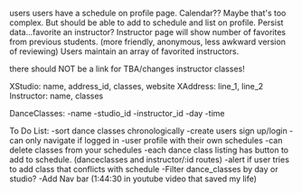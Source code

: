 users
users have a schedule on profile page. Calendar?? Maybe that's too complex. But should be able to add to schedule and list on profile. Persist data...favorite an instructor?
Instructor page will show number of favorites from previous students. (more friendly, anonymous, less awkward version of reviewing)
Users maintain an array of favorited instructors.

there should NOT be a link for TBA/changes instructor classes!

XStudio: name, address_id, classes, website
XAddress: line_1, line_2
Instructor: name, classes

DanceClasses:
-name
-studio_id
-instructor_id
-day
-time

To Do List:
-sort dance classes chronologically
-create users sign up/login
-can only navigate if logged in
-user profile with their own schedules
-can delete classes from your schedules
-each dance class listing has button to add to schedule. (danceclasses and instructor/:id routes)
-alert if user tries to add class that conflicts with schedule
-Filter dance_classes by day or studio?
-Add Nav bar (1:44:30 in youtube video that saved my life)
